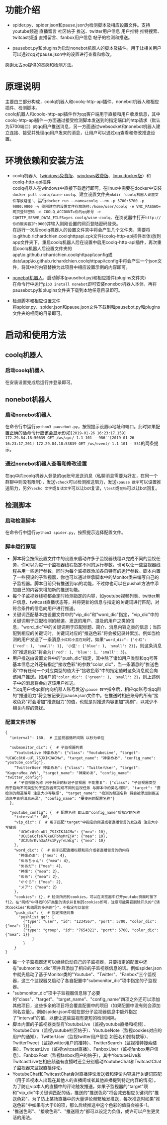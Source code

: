 # 功能介绍
  * spider.py、spider.json和pause.json为检测脚本及相应设置文件。支持youtube频道 直播留言 社区帖子 推送、twitter用户信息 用户推特 推特搜索、twitcast频道 直播留言、fanbox用户信息 帖子的检测和推送。  
  
  * pausebot.py和plugins为启动nonebot机器人的脚本及插件。用于让相关用户可以通过qq对pause.json中的设置进行查看和修改。  

感谢[太古oo](https://www.bilibili.com/read/cv4603796)提供的灵感和检测方法。  


# 原理说明
主要由三部分构成，coolq机器人和coolq-http-api插件、nonebot机器人和相应插件、检测脚本。  
coolq机器人和coolq-http-api插件作为qq客户端用于直接和用户收发信息，其中coolq-http-api插件一方面通过接受检测脚本发送到的指定端口的http请求（默认为5700端口）向qq用户推送消息，另一方面通过websocket和nonebot机器人建立连接、接受并处理qq用户发来的消息，让用户可以通过qq查看和修改推送设置。  


# 环境依赖和安装方法
  * coolq机器人（[windows免费版](https://cqp.cc/)、[windows收费版](https://cqp.cc/t/14901)、[linux docker版](https://cqp.cc/t/34558)）和[coolq-http-api插件](https://github.com/richardchien/coolq-http-api/releases)  
  coolq机器人在windows中直接下载运行即可，在linux中需要在docker中安装`docker pull coolq/wine-coolq`、建立设置文件夹`mkdir 'coolq机器人设置文件存放路径'`、运行`docker run --name=coolq --rm -p 5700:5700 -p 9000:9000 -v 刚刚建立的设置文件存放路径:/home/user/coolq -e VNC_PASSWD=网页登陆密码 -e COOLQ_ACCOUNT=你的qq账号 -e CQHTTP_SERVE_DATA_FILES=yes coolq/wine-coolq`、在浏览器中打开`http://你的服务器IP:9000`并输入刚刚设置的网页登陆密码登录。  
  在运行一次后coolq机器人的设置文件夹中将会产生几个文件夹，需要将io.github.richardchien.coolqhttpapi.cpk文件(coolq-http-api插件本体)放到app文件夹下，重启coolq机器人后在设置中启用coolq-http-api插件，再次重启coolq机器人后设置文件夹的app\io.github.richardchien.coolqhttpapi\config或data\app\io.github.richardchien.coolqhttpapi\config中将会产生一个json文件，将其中的内容替换为此项目中相应设置示例的内容即可。

  * [nonebot机器人](https://nonebot.cqp.moe/)、启动脚本(pausebot.py)和相应插件(plugins文件夹)  
  在命令行中运行`pip3 install nonebot`即可安装nonebot机器人本体，再将pausebot.py和plugins文件夹下载到本地任意目录即可。

  * 检测脚本和相应设置文件  
  将spider.py、spider.json和pause.json文件下载到和pausebot.py和plugins文件夹的相同的目录即可。  


# 启动和使用方法
## coolq机器人
### 启动coolq机器人
在安装设置完成后运行并登录即可。  


## nonebot机器人
### 启动nonebot机器人
在命令行中运行`python3 pausebot.py`，按照提示设置ip地址和端口。此时如果配置正确的话命令行应该会显示形如`[2019-01-26 16:23:17,159] 172.29.84.18:50639 GET /ws/api/ 1.1 101 - 986``[2019-01-26 16:23:17,201] 172.29.84.18:53839 GET /ws/event/ 1.1 101 - 551`的两条提示。  

### 通过nonebot机器人查看和修改设置
在qq中向coolq机器人登录的qq账号发送消息（私聊消息需要为好友，在同一个群聊中则没有限制），发送`\check`可以检测推送阻力，发送`\pause 数字`可以设置推送阻力，另外`\echo 文字`或`复读文字`可以让bot复读，`\test`或`在吗`可以让bot回复。  


## 检测脚本
### 启动检测脚本
在命令行中运行`python3 spider.py`，按照提示选择配置文件。  

### 脚本运行原理
  * 脚本将会按照设置文件中的设置来启动许多子监视器线程以完成不同的监视任务，你可以为每一个监视器线程指定不同的运行参数，也可以让一些监视器线程共用一些运行参数，同时为每个监视器添加各自特有的运行参数。脚本内置了一些预设的子监视器，你也可以通过继承脚本中的Monitor类来编写自己的子监视器。脚本目前只有推送到qq的功能，不过你也可以在pushall方法中添加自己的内容来增加新的推送功能。
  * 每个子监视器线程都会定时检测指定的内容，如youtube视频列表、twitter用户信息、twitcast直播状态等，并将更新的信息与指定的关键词进行匹配，对符合条件的信息向用户进行推送。
  * 关键词匹配基本由设置文件中的"vip_dic"和"word_dic"指定，"vip_dic"中的关键词用于匹配检测的频道、发送的用户、提及的用户之类的信息，"word_dic"中的关键词用于匹配标题、简介、消息内容之类的信息；当匹配到相应的关键词时，关键词对应的"推送色彩"将会被记录并累加。例如当检测的用户发送了一条消息`小红和小蓝在玩`时，如果`"word_dic": {'小红': {'red': 1, 'small': 1}, '小蓝': {'blue': 1, 'small': 2}}`，则这条消息的"推送色彩"将会为`{'red': 1, 'blue': 1, 'small': 3}`。
  * 用户推送由设置文件中的"push_dic"指定，其中除了诸如用户类型和qq号等基本信息之外还有指定"接收色彩"的参数"color_dic"，当一条消息的"推送色彩"中有任何一个对应类型的值大于"接收色彩"中的指定值时这条消息就会向该用户推送。如用户的`"color_dic": {'green': 1, 'small': 2}`，则上述例子中的消息将会向这该用户推送。
  * 当qq用户或qq群内向机器人账号发送`\pause 数字`指令后，相应qq账号或qq群的"推送阻力"将会被记录到pause.json文件中。在推送时相应账号的所有"接收色彩"将会增加"推送阻力"的值，也就是对推送内容更加"挑剔"，以减少不相关内容的骚扰。

### 配置文件详解
```
{
  "interval": 180,  # 主监视器循环间隔 以秒为单位
  
  "submonitor_dic": {  # 子监视器列表
    "YoutubeLive 神楽めあ": {"class": "YoutubeLive", "target": "UCWCc8tO-uUl_7SJXIKJACMw", "target_name": "神楽めあ", "config_name": "youtube_config"},
    "TwitterUser 神楽めあ": {"class": "TwitterUser", "target": "KaguraMea_VoV", "target_name": "神楽めあ", "config_name": "twitter_config"}
    # "子监视器名称 用于特异的标记子监视器 不能重复": {"class": "子监视器类型 用于启动不同类型的子监视器来完成不同的监视任务 与脚本中的类名相同", "target": "要检测的频道编号 注意大小写敏感", "target_name": "检测的频道名称 将会被添加到推送消息中表明消息来源", "config_name": "要使用的配置名称"}
  },
  
  "youtube_config": {  # 配置名称 即上面"config_name"后指定的名称
    "interval": 180,
    "vip_dic": {  # 用于匹配"target"中指定的频道或者直播留言的发送者 注意大小写敏感
      "UCWCc8tO-uUl_7SJXIKJACMw": {"mea": 10},
      "UCu5eCcfs67GkeCFbhsMrEjA": {"mea": 10},
      "UCZU5rKvh3aAFs1PyyfeLWcg": {"mea": 10}
    },
    "word_dic": {  # 用于匹配直播标题和简介或者直播留言的的内容
      "神楽めあ": {"mea": 4},
      "めあちゃん": {"mea": 4},
      "めあだ": {"mea": 4},
      "神楽": {"mea": 2},
      "めあ": {"mea": 2},
      "かぐら": {"mea": 2},
      "メア": {"mea": 2}
    },
    "cookies": {}, # 检测所用的cookies，可以在浏览器中打开youtube页面时按下f12，在"网络"中寻找POST类型的请求并复制其cookies即可，注意可能需要删除开头的"{请求cookies"和结尾的多余的"}"，不指定可以留空
    "push_dic": {  # 指定推送对象
      "pushlist_qq": [
        {"type": "user", "id": "1234567", "port": 5700, "color_dic": {"mea": 1}},
        {"type": "group", "id": "7654321", "port": 5700, "color_dic": {"mea": 1}}
			]
		}
	}
}
```

  * 每一个子监视器还可以继续启动自己的子监视器，只要指定的配置中还有"submonitor_dic"项并且添加了相应的子监视器信息的话。例如spider.json中就先启动了基于Monitor类的"Youtube"、"Twitter"、"Fanbox"三个监视器，这三个监视器又启动了各自配置中"submonitor_dic"项中指定的子监视器。
  * "submonitor_dic"项中子监视器信息除了必要的"class"、"target"、"target_name"、"config_name"四项之外还可以添加其他项目，这些多余的项目将会覆盖配置中的项目（如果配置中没有则会添加同名变量）。例如spider.json中就在部分子监视器信息中额外指定了"interval"的值，以便让这些监视有更短的检测间隔。
  * 脚本内置的子监视器类型有YoutubeLive（监视youtube直播和视频）、YoutubeCom（监视youtube社区帖子）、YoutubeNote（监视cookies对应的用户的通知）、TwitterUser（监视twitter用户信息 如签名和推特数等）、TwitterTweet（监视twitter用户的推特）、TwitterSearch（监视推特搜索结果）、TwitcastLive（监视twitcast直播）、FanboxUser（监视fanbox用户信息）、FanboxPost（监视fanbox用户的帖子），其中YoutubeLive和TwitcastLive在相应频道有直播时还会分别启动YoutubeChat和TwitcastChat子监视器来监视直播评论。
  * YoutubeChat和TwitcastChat会对直播评论发送者和评论内容进行关键词匹配（用于监视本人出现在其他人的直播间或者其他直播提到特定内容的情况）。为了防止vip本人的直播中的评论触发推送，如果子监视器的"target"项和"vip_dic"中关键词匹配的话，推送的"推送色彩"将会减去相应关键词的"推送色彩"。为了防止某场直播中的大量评论频繁触发推送，每次推送时如果"推送色彩"中如果有大于0的项，那么后续推送中这个色彩的值将会被多-1。
  * "推送色彩"、"接收色彩"、"推送阻力"都可以设定为负值，或许可以产生更灵活的用法。
